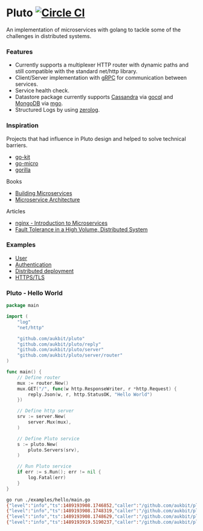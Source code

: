 # Pluto [![Circle CI](https://circleci.com/gh/aukbit/pluto.svg?style=svg)](https://circleci.com/gh/aukbit/pluto)
An implementation of microservices with golang to tackle some of the challenges in distributed systems.
### Features
- Currently supports a multiplexer HTTP router with dynamic paths and still compatible with the standard net/http library.
- Client/Server implementation with [gRPC](http://www.grpc.io/) for communication between services.
- Service health check.
- Datastore package currently supports [Cassandra](http://cassandra.apache.org/) via [gocql](https://github.com/gocql/gocql) and [MongoDB](https://www.mongodb.com/) via [mgo](https://labix.org/mgo).
- Structured Logs by using [zerolog](https://github.com/rs/zerolog).


### Inspiration
Projects that had influence in Pluto design and helped to solve technical barriers.
- [go-kit](https://github.com/go-kit/kit)
- [go-micro](https://github.com/myodc/go-micro)
- [gorilla](https://github.com/gorilla/mux)

Books
- [Building Microservices](http://shop.oreilly.com/product/0636920033158.do)
- [Microservice Architecture](http://shop.oreilly.com/product/0636920050308.do)

Articles
- [nginx - Introduction to Microservices](https://www.nginx.com/blog/introduction-to-microservices/?utm_source=event-driven-data-management-microservices&utm_medium=blog&utm_campaign=Microservices)
- [Fault Tolerance in a High Volume, Distributed System](http://techblog.netflix.com/2012/02/fault-tolerance-in-high-volume.html)

### Examples
- [User](https://github.com/aukbit/pluto/tree/master/examples/user)
- [Authentication](https://github.com/aukbit/pluto/tree/master/examples/auth)
- [Distributed deployment](https://github.com/aukbit/pluto/tree/master/examples/dist)
- [HTTPS/TLS](https://github.com/aukbit/pluto/tree/master/examples/https)

### Pluto - Hello World

```go
package main

import (
	"log"
	"net/http"

	"github.com/aukbit/pluto"
	"github.com/aukbit/pluto/reply"
	"github.com/aukbit/pluto/server"
	"github.com/aukbit/pluto/server/router"
)

func main() {
	// Define router
	mux := router.New()
	mux.GET("/", func(w http.ResponseWriter, r *http.Request) {
		reply.Json(w, r, http.StatusOK, "Hello World")
	})

	// Define http server
	srv := server.New(
		server.Mux(mux),
	)

	// Define Pluto service
	s := pluto.New(
		pluto.Servers(srv),
	)

	// Run Pluto service
	if err := s.Run(); err != nil {
		log.Fatal(err)
	}
}

```

```sh
go run ./examples/hello/main.go
{"level":"info","ts":1489193908.1746852,"caller":"/github.com/aukbit/pluto/service.go:155","msg":"start","id":"plt_5QPRA9","name":"pluto","ip4":"192.168.0.4","servers":2,"clients":0}
{"level":"info","ts":1489193908.1748319,"caller":"/github.com/aukbit/pluto/server/server.go:165","msg":"start","id":"plt_5QPRA9","name":"pluto","id":"srv_R3E4TJ","name":"server","format":"http","port":":8080"}
{"level":"info","ts":1489193908.1748629,"caller":"/github.com/aukbit/pluto/server/server.go:165","msg":"start","id":"plt_5QPRA9","name":"pluto","id":"srv_0XJJCD","name":"pluto_health_server","format":"http","port":":9090"}
{"level":"info","ts":1489193919.5190237,"caller":"/github.com/aukbit/pluto/server/http_middleware.go:25","msg":"request","id":"plt_5QPRA9","name":"pluto","id":"srv_R3E4TJ","name":"server","format":"http","port":":8080","event":"evt_TLPT9N9D69MF","method":"GET","url":"/"}
```
